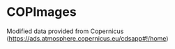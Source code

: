 # COPImages

Modified data provided from Copernicus (<https://ads.atmosphere.copernicus.eu/cdsapp#!/home>)
